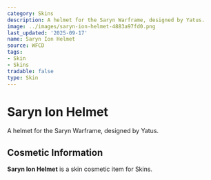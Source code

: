 ```yaml
---
category: Skins
description: A helmet for the Saryn Warframe, designed by Yatus.
image: ../images/saryn-ion-helmet-4883a97fd0.png
last_updated: '2025-09-17'
name: Saryn Ion Helmet
source: WFCD
tags:
- Skin
- Skins
tradable: false
type: Skin
---
```


# Saryn Ion Helmet

A helmet for the Saryn Warframe, designed by Yatus.

## Cosmetic Information

**Saryn Ion Helmet** is a skin cosmetic item for Skins.

